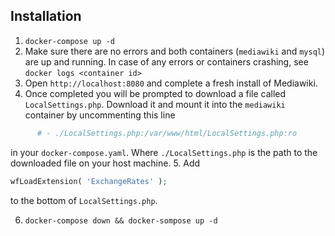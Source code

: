 ## Installation

1. `docker-compose up -d`
2. Make sure there are no errors and both containers (`mediawiki` and `mysql`) are up and running. In case of any errors or containers crashing, see `docker logs <container id>`
3. Open `http://localhost:8080` and complete a fresh install of Mediawiki.
4. Once completed you will be prompted to download a file called `LocalSettings.php`. Download it and mount it into the `mediawiki` container by uncommenting this line 
```yaml
      # - ./LocalSettings.php:/var/www/html/LocalSettings.php:ro
```
in your `docker-compose.yaml`. Where `./LocalSettings.php` is the path to the downloaded file on your host machine.
5. Add 
```php
wfLoadExtension( 'ExchangeRates' );
```
to the bottom of `LocalSettings.php`.


6. `docker-compose down && docker-sompose up -d`